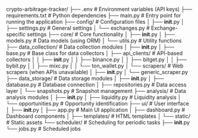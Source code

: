 crypto-arbitrage-tracker/
├── .env                      # Environment variables (API keys)
├── requirements.txt          # Python dependencies
├── main.py                   # Entry point for running the application
├── config/                   # Configuration files
│   ├── __init__.py
│   ├── settings.py           # General settings
│   └── exchanges.py          # Exchange-specific settings
├── core/                     # Core functionality
│   ├── __init__.py
│   ├── models.py             # Data models (using ORM)
│   └── utils.py              # Utility functions
├── data_collection/          # Data collection modules
│   ├── __init__.py
│   ├── base.py               # Base class for data collectors
│   ├── api_clients/          # API-based collectors
│   │   ├── __init__.py
│   │   ├── binance.py
│   │   ├── bitget.py
│   │   ├── bybit.py
│   │   ├── mixc.py
│   │   └── ton_wallet.py
│   └── scrapers/             # Web scrapers (when APIs unavailable)
│       ├── __init__.py
│       └── generic_scraper.py
├── data_storage/             # Data storage modules
│   ├── __init__.py
│   ├── database.py           # Database connection
│   ├── repositories.py       # Data access layer
│   └── snapshots.py          # Snapshot management
├── analysis/                 # Data analysis modules
│   ├── __init__.py
│   ├── liquidity.py          # Liquidity analysis
│   └── opportunities.py      # Opportunity identification
├── ui/                       # User interface
│   ├── __init__.py
│   ├── app.py                # Main UI application
│   ├── dashboard.py          # Dashboard components
│   ├── templates/            # HTML templates
│   └── static/               # Static assets
└── scheduler/                # Scheduling for periodic tasks
    ├── __init__.py
    └── jobs.py               # Scheduled jobs